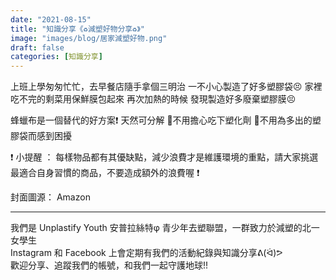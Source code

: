 ```yaml
---
date: "2021-08-15"
title: "知識分享《♻️減塑好物分享♻️》"
image: "images/blog/居家減塑好物.png"
draft: false
categories: [知識分享]
---
```


上班上學匆匆忙忙，去早餐店隨手拿個三明治
一不小心製造了好多塑膠袋😣
家裡吃不完的剩菜用保鮮膜包起來
再次加熱的時候
發現製造好多廢棄塑膠膜😣

蜂蠟布是一個替代的好方案❗️
天然可分解
🌟不用擔心吃下塑化劑
🌟不用為多出的塑膠袋而感到困擾

❗️ 小提醒 ： 每樣物品都有其優缺點，減少浪費才是維護環境的重點，請大家挑選最適合自身習慣的商品，不要造成額外的浪費喔 ❗️

封面圖源： Amazon

<hr>
我們是 Unplastify Youth 安普拉絲特φ 青少年去塑聯盟，一群致力於減塑的北一女學生<br>
Instagram 和 Facebook 上會定期有我們的活動紀錄與知識分享ᕕ(ᐛ)ᕗ<br>
歡迎分享、追蹤我們的帳號，和我們一起守護地球!!